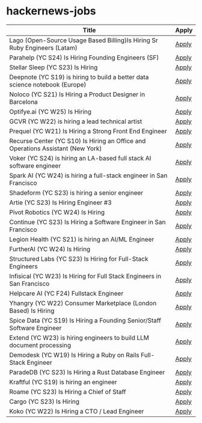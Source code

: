 # hackernews-jobs

<!-- table start -->

| Title | Apply |
|-------|-----|
| Lago (Open-Source Usage Based Billing)Is Hiring Sr Ruby Engineers (Latam) | [Apply](https://jobs.lever.co/getlago/42f45126-a365-4f03-9736-565b26bc62f5) |
| Parahelp (YC S24) Is Hiring Founding Engineers (SF) | [Apply](https://www.ycombinator.com/companies/parahelp/jobs/PhUMEwg-founding-ai-engineer) |
| Stellar Sleep (YC S23) Is Hiring | [Apply](https://www.ycombinator.com/companies/stellar-sleep/jobs/Yb9IzAW-founding-product-engineer) |
| Deepnote (YC S19) is hiring to build a better data science notebook (Europe) | [Apply](https://deepnote.com/join-us) |
| Noloco (YC S21) Is Hiring a Product Designer in Barcelona | [Apply](https://www.ycombinator.com/companies/noloco/jobs/MCp9ejT-founding-product-designer) |
| Optifye.ai (YC W25) Is Hiring | [Apply](https://www.ycombinator.com/companies/optifye-ai/jobs/sDfGXkK-founding-engineer) |
| GCVR (YC W22) is hiring a lead technical artist | [Apply](https://www.ycombinator.com/companies/gym-class-by-irl-studios/jobs/gfrf9Cu-lead-technical-artist-staff-principal) |
| Prequel (YC W21) Is Hiring a Strong Front End Engineer | [Apply](https://www.ycombinator.com/companies/prequel/jobs/wdjx5KE-frontend-software-engineer) |
| Recurse Center (YC S10) Is Hiring an Office and Operations Assistant (New York) | [Apply](https://recurse.notion.site/Office-Operations-Assistant-2a579bdf1d4e4baa9b6e5b7774803b70) |
| Voker (YC S24) is hiring an LA-based full stack AI software engineer | [Apply](https://www.linkedin.com/jobs/view/4165718206/) |
| Spark AI (YC W24) is hiring a full-stack engineer in San Francisco | [Apply](https://www.ycombinator.com/companies/spark/jobs/kDeJlPK-software-engineer-full-stack) |
| Shadeform (YC S23) is hiring a senior engineer | [Apply](https://www.ycombinator.com/companies/shadeform/jobs/2sDkjnk-founding-senior-software-engineer) |
| Artie (YC S23) Is Hiring Engineer #3 | [Apply](https://www.ycombinator.com/companies/artie/jobs/Vz704T1-founding-engineer-distributed-systems) |
| Pivot Robotics (YC W24) Is Hiring | [Apply](https://www.ycombinator.com/companies/pivot-robotics/jobs/0sRNlmU-robotics-software-engineer) |
| Continue (YC S23) Is Hiring a Software Engineer in San Francisco | [Apply](https://www.ycombinator.com/companies/continue/jobs/smcxRnM-software-engineer) |
| Legion Health (YC S21) is hiring an AI/ML Engineer | [Apply](https://www.ycombinator.com/companies/legion-health/jobs/26GxO6f-ai-ml-engineer-llm-optimization-ai-driven-workflows) |
| FurtherAI (YC W24) Is Hiring | [Apply](https://www.ycombinator.com/companies/furtherai/jobs) |
| Structured Labs (YC S23) Is Hiring for Full-Stack Engineers | [Apply](https://www.ycombinator.com/companies/structured-labs/jobs/ADiKR9m-full-stack-engineer) |
| Infisical (YC W23) Is Hiring for Full Stack Engineers in San Francisco | [Apply](https://www.ycombinator.com/companies/infisical/jobs/QqCs5fv-full-stack-engineer-sf) |
| Helpcare AI (YC F24) Fullstack Engineer | [Apply](https://docs.google.com/forms/d/e/1FAIpQLScpzOyP_mk3muEpbKrnW8UTZB_yP5SJwjbeT8_6A6fhdvpJCg/viewform?usp=preview) |
| Yhangry (YC W22) Consumer Marketplace (London Based) Is Hiring | [Apply](https://www.ycombinator.com/companies/yhangry/jobs/JiN1myL-mid-senior-full-stack-engineer) |
| Spice Data (YC S19) Is Hiring a Founding Senior/Staff Software Engineer | [Apply](https://www.ycombinator.com/companies/spice-data/jobs/f6BuehM-founding-senior-staff-software-engineer) |
| Extend (YC W23) is hiring engineers to build LLM document processing | [Apply](https://jobs.ashbyhq.com/extend/9d4d8974-bd9b-432d-84ec-8268e5a8ed37) |
| Demodesk (YC W19) Is Hiring a Ruby on Rails Full-Stack Engineer | [Apply](https://demodesk.com/careers?utm_source=hn) |
| ParadeDB (YC S23) Is Hiring a Rust Database Engineer | [Apply](https://paradedb.notion.site/ParadeDB-Job-Board-50b45af7a2834e22958b171ffa008e00) |
| Kraftful (YC S19) is hiring an engineer | [Apply](https://www.ycombinator.com/companies/kraftful/jobs/NdXFHyV-founding-engineer) |
| Roame (YC S23) Is Hiring a Chief of Staff | [Apply](https://www.ycombinator.com/companies/roame/jobs/OZI3czc-chief-of-staff) |
| Cargo (YC S23) Is Hiring | [Apply](https://www.ycombinator.com/companies/cargo/jobs/hLc670b-founding-full-stack-ae-founding-ae) |
| Koko (YC W22) Is Hiring a CTO / Lead Engineer | [Apply](https://www.ycombinator.com/companies/koko-2/jobs/oPgy08B-lead-engineer-cto) |

<!-- table end -->

